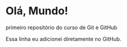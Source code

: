 # Olá, Mundo!
 primeiro repositório do curso de Git e GitHub
 
 Essa linha eu adicionei diretamente no GitHub.
 
